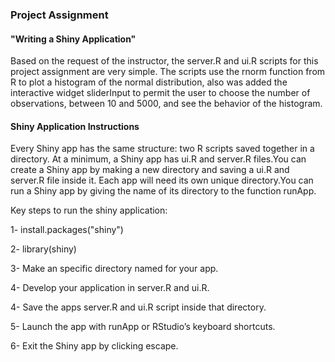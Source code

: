 ### Project Assignment
#### "Writing a Shiny Application"

Based on the request of the instructor, the server.R and ui.R scripts for this project assignment are very simple. The scripts use the rnorm function from R to plot a histogram of the normal distribution, also was added the interactive widget sliderInput to permit the user to choose the number of observations, between 10 and 5000, and see the behavior of the histogram.

#### Shiny Application Instructions

Every Shiny app has the same structure: two R scripts saved together in a directory. At a minimum, a Shiny app has ui.R and server.R files.You can create a Shiny app by making a new directory and saving a ui.R and server.R file inside it. Each app will need its own unique directory.You can run a Shiny app by giving the name of its directory to the function runApp. 

Key steps to run the  shiny application:

 1- install.packages("shiny")   
 
 2- library(shiny)   
 
 3- Make an specific directory named for your app.
 
 4- Develop your application in server.R and ui.R.   
 
 4- Save the apps server.R and ui.R script inside that directory.   
 
 5- Launch the app with runApp or RStudio’s keyboard shortcuts.   
 
 6- Exit the Shiny app by clicking escape.   
 
 


